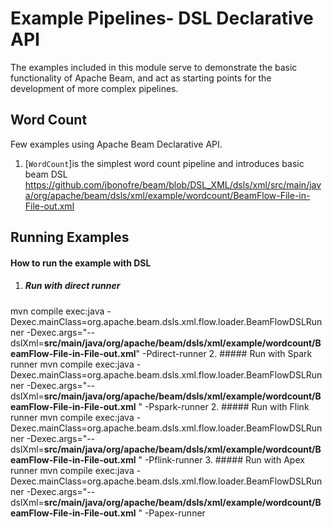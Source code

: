 <!--
    Licensed to the Apache Software Foundation (ASF) under one
    or more contributor license agreements.  See the NOTICE file
    distributed with this work for additional information
    regarding copyright ownership.  The ASF licenses this file
    to you under the Apache License, Version 2.0 (the
    "License"); you may not use this file except in compliance
    with the License.  You may obtain a copy of the License at

      http://www.apache.org/licenses/LICENSE-2.0

    Unless required by applicable law or agreed to in writing,
    software distributed under the License is distributed on an
    "AS IS" BASIS, WITHOUT WARRANTIES OR CONDITIONS OF ANY
    KIND, either express or implied.  See the License for the
    specific language governing permissions and limitations
    under the License.
-->

# Example Pipelines- DSL Declarative API

The examples included in this module serve to demonstrate the basic
functionality of Apache Beam, and act as starting points for
the development of more complex pipelines.

## Word Count

Few examples using Apache Beam Declarative API.

1. [`WordCount`]is the simplest word count pipeline and introduces basic beam DSL https://github.com/jbonofre/beam/blob/DSL_XML/dsls/xml/src/main/java/org/apache/beam/dsls/xml/example/wordcount/BeamFlow-File-in-File-out.xml

## Running Examples

#### How to run the example with DSL
1. ##### Run with direct runner
 mvn compile exec:java -Dexec.mainClass=org.apache.beam.dsls.xml.flow.loader.BeamFlowDSLRunner -Dexec.args="--dslXml=**src/main/java/org/apache/beam/dsls/xml/example/wordcount/BeamFlow-File-in-File-out.xml**" -Pdirect-runner
2. ##### Run with Spark runner
 mvn compile exec:java -Dexec.mainClass=org.apache.beam.dsls.xml.flow.loader.BeamFlowDSLRunner -Dexec.args="--dslXml=**src/main/java/org/apache/beam/dsls/xml/example/wordcount/BeamFlow-File-in-File-out.xml** " -Pspark-runner
2. ##### Run with Flink runner 
 mvn compile exec:java -Dexec.mainClass=org.apache.beam.dsls.xml.flow.loader.BeamFlowDSLRunner -Dexec.args="--dslXml=**src/main/java/org/apache/beam/dsls/xml/example/wordcount/BeamFlow-File-in-File-out.xml** " -Pflink-runner
 3. ##### Run with Apex runner 
 mvn compile exec:java -Dexec.mainClass=org.apache.beam.dsls.xml.flow.loader.BeamFlowDSLRunner -Dexec.args="--dslXml=**src/main/java/org/apache/beam/dsls/xml/example/wordcount/BeamFlow-File-in-File-out.xml** " -Papex-runner

